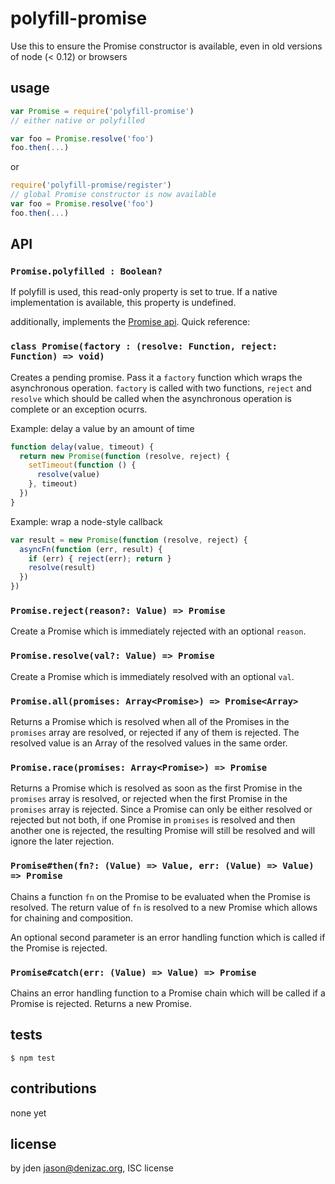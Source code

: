 # polyfill-promise

Use this to ensure the Promise constructor is available, even in old versions of node (< 0.12) or browsers

## usage

```js
var Promise = require('polyfill-promise')
// either native or polyfilled

var foo = Promise.resolve('foo')
foo.then(...)
```

or

```js
require('polyfill-promise/register')
// global Promise constructor is now available
var foo = Promise.resolve('foo')
foo.then(...)
```

## API

### `Promise.polyfilled : Boolean?`
If polyfill is used, this read-only property is set to true. If a native implementation is available, this property is undefined.

additionally, implements the [Promise api](https://developer.mozilla.org/en-US/docs/Web/JavaScript/Reference/Global_Objects/Promise). Quick reference:

### `class Promise(factory : (resolve: Function, reject: Function) => void)`

Creates a pending promise. Pass it a `factory` function which wraps the asynchronous operation. `factory` is called with two functions, `reject` and `resolve` which should be called when the asynchronous operation is complete or an exception ocurrs.

Example: delay a value by an amount of time
```js
function delay(value, timeout) {
  return new Promise(function (resolve, reject) {
    setTimeout(function () {
      resolve(value)
    }, timeout)
  })
}
```

Example: wrap a node-style callback
```js
var result = new Promise(function (resolve, reject) {
  asyncFn(function (err, result) {
    if (err) { reject(err); return }
    resolve(result)
  })  
})
```

### `Promise.reject(reason?: Value) => Promise`
Create a Promise which is immediately rejected with an optional `reason`.

### `Promise.resolve(val?: Value) => Promise`
Create a Promise which is immediately resolved with an optional `val`.

### `Promise.all(promises: Array<Promise>) => Promise<Array>`
Returns a Promise which is resolved when all of the Promises in the `promises` array are resolved, or rejected if any of them is rejected. The resolved value is an Array of the resolved values in the same order.

### `Promise.race(promises: Array<Promise>) => Promise`
Returns a Promise which is resolved as soon as the first Promise in the `promises` array is resolved, or rejected when the first Promise in the `promises` array is rejected. Since a Promise can only be either resolved or rejected but not both, if one Promise in `promises` is resolved and then another one is rejected, the resulting Promise will still be resolved and will ignore the later rejection.

### `Promise#then(fn?: (Value) => Value, err: (Value) => Value) => Promise`
Chains a function `fn` on the Promise to be evaluated when the Promise is resolved. The return value of `fn` is resolved to a new Promise which allows for chaining and composition.

An optional second parameter is an error handling function which is called if the Promise is rejected.

### `Promise#catch(err: (Value) => Value) => Promise`
Chains an error handling function to a Promise chain which will be called if a Promise is rejected. Returns a new Promise.


## tests

```console
$ npm test
```

## contributions

none yet

## license
by jden <jason@denizac.org>, ISC license
